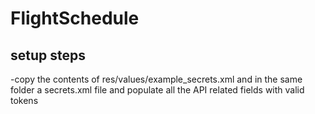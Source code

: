 # FlightSchedule
## setup steps

-copy the contents of res/values/example_secrets.xml and in the same folder a secrets.xml file and populate all the API related fields with valid tokens

